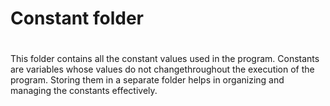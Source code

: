# Constant folder
#
This folder contains all the constant values used in the program. Constants are variables whose values do not changethroughout the execution of the program. Storing them in a separate folder helps in organizing and managing the constants effectively.
